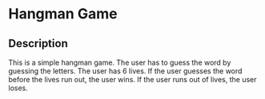 # Hangman Game

## Description

This is a simple hangman game. The user has to guess the word by guessing the letters. The user has 6 lives. If the user guesses the word before the lives run out, the user wins. If the user runs out of lives, the user loses.

